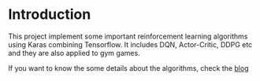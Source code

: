 # Introduction

This project implement some important reinforcement learning algorithms using Karas combining Tensorflow.
It includes DQN, Actor-Critic, DDPG etc and they are also applied to gym games.

If you want to know the some details about the algorithms, check the [blog](https://cheersyouran.github.io/)